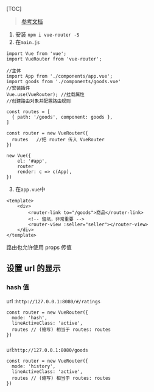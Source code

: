 
[TOC]

> [参考文档](https://www.jianshu.com/p/4c5c99abb864)

1. 安装
`npm i vue-router -S`
2. 在`main.js`
```
import Vue from 'vue';
import VueRouter from 'vue-router';

//主体
import App from './components/app.vue';
import goods from './components/goods.vue'
//安装插件
Vue.use(VueRouter); //挂载属性
//创建路由对象并配置路由规则

const routes = [
  { path: '/goods', component: goods },
]

const router = new VueRouter({
  routes   //把 router 传入 VueRouter
})

new Vue({
    el: '#app',
    router
    render: c => c(App),
})
```

3. 在`app.vue`中
```
<template>
    <div>
	    <router-link to="/goods">商品</router-link>
        <!-- 留坑，非常重要 -->
        <router-view :seller="seller"></router-view>
    </div>
</template>
```
路由也允许使用 props 传值

## 设置 url 的显示
### hash 值
url :`http://127.0.0.1:8080/#/ratings`
```
const router = new VueRouter({
  mode: 'hash',
  lineActiveClass: 'active',
  routes // (缩写) 相当于 routes: routes
})
```
### 
url:`http://127.0.0.1:8080/goods`
```
const router = new VueRouter({
  mode: 'history',
  lineActiveClass: 'active',
  routes // (缩写) 相当于 routes: routes
})
```

